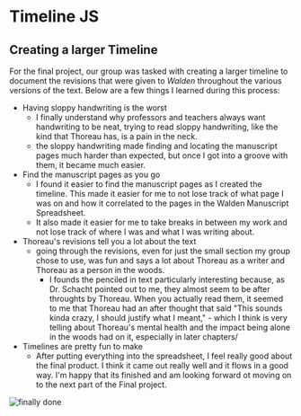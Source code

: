 # Timeline JS

## Creating a larger Timeline

For the final project, our group was tasked with creating a larger timeline to document the revisions that were given to *Walden* throughout the various versions of the text. Below are a few things I learned during this process:
- Having sloppy handwriting is the worst
    - I finally understand why professors and teachers always want handwriting to be neat, trying to read sloppy handwriting, like the kind that Thoreau has, is a pain in the neck.
    - the sloppy handwriting made finding and locating the manuscript pages much harder than expected, but once I got into a groove with them, it became much easier.
- Find the manuscript pages as you go
    - I found it easier to find the manuscript pages as I created the timeline. This made it easier for me to not lose track of what page I was on and how it correlated to the pages in the Walden Manuscript Spreadsheet.
    - It also made it easier for me to take breaks in between my work and not lose track of where I was and what I was writing about.
- Thoreau's revisions tell you a lot about the text
    - going through the revisions, even for just the small section my group chose to use, was fun and says a lot about Thoreau as a writer and Thoreau as a person in the woods.
        - I founds the penciled in text particularly interesting because, as Dr. Schacht pointed out to me, they almost seem to be after throughts by Thoreau. When you actually read them, it seemed to me that Thoreau had an after thought that said "This sounds kinda crazy, I should justify what I meant," - which I think is very telling about Thoreau's mental health and the impact being alone in the woods had on it, especially in later chapters/
- Timelines are pretty fun to make
    - After putting everything into the spreadsheet, I feel really good about the final product. I think it came out really well and it flows in a good way. I'm happy that its finished and am looking forward ot moving on to the next part of the Final project.
    
![finally done](https://www.memesmonkey.com/images/memesmonkey/18/184e7f3452c452a30386f8edd085a6bb.jpeg)